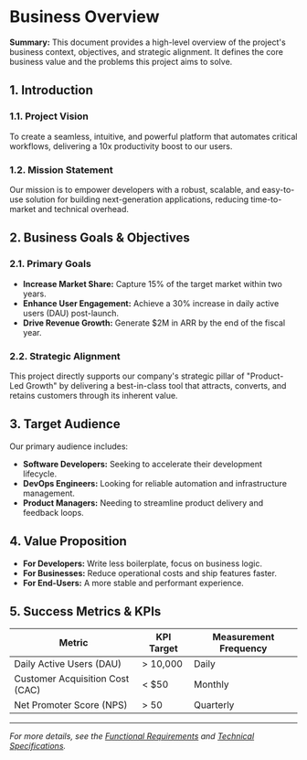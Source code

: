 # Business Overview

**Summary:** This document provides a high-level overview of the project's business context, objectives, and strategic alignment. It defines the core business value and the problems this project aims to solve.

## 1. Introduction

### 1.1. Project Vision
To create a seamless, intuitive, and powerful platform that automates critical workflows, delivering a 10x productivity boost to our users.

### 1.2. Mission Statement
Our mission is to empower developers with a robust, scalable, and easy-to-use solution for building next-generation applications, reducing time-to-market and technical overhead.

## 2. Business Goals & Objectives

### 2.1. Primary Goals
- **Increase Market Share:** Capture 15% of the target market within two years.
- **Enhance User Engagement:** Achieve a 30% increase in daily active users (DAU) post-launch.
- **Drive Revenue Growth:** Generate $2M in ARR by the end of the fiscal year.

### 2.2. Strategic Alignment
This project directly supports our company's strategic pillar of "Product-Led Growth" by delivering a best-in-class tool that attracts, converts, and retains customers through its inherent value.

## 3. Target Audience

Our primary audience includes:
- **Software Developers:** Seeking to accelerate their development lifecycle.
- **DevOps Engineers:** Looking for reliable automation and infrastructure management.
- **Product Managers:** Needing to streamline product delivery and feedback loops.

## 4. Value Proposition

- **For Developers:** Write less boilerplate, focus on business logic.
- **For Businesses:** Reduce operational costs and ship features faster.
- **For End-Users:** A more stable and performant experience.

## 5. Success Metrics & KPIs

| Metric                  | KPI Target      | Measurement Frequency |
| ----------------------- | --------------- | --------------------- |
| Daily Active Users (DAU)| > 10,000        | Daily                 |
| Customer Acquisition Cost (CAC) | < $50           | Monthly               |
| Net Promoter Score (NPS)| > 50            | Quarterly             |

---
*For more details, see the [Functional Requirements](./../functional/requirements.md) and [Technical Specifications](./../technical/specs.md).*
